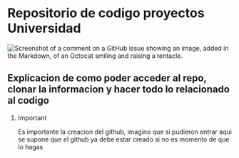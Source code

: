 # Repositorio de codigo proyectos Universidad

![Screenshot of a comment on a GitHub issue showing an image, added in the Markdown, of an Octocat smiling and raising a tentacle.](https://myoctocat.com/assets/images/base-octocat.svg)


## Explicacion de como poder acceder al repo, clonar la informacion y hacer todo lo relacionado al codigo
1. >[!important]
   >Es importante la creacion del github, imagino que si pudieron entrar aqui se supone que el github ya debe estar creado si no es momento de que lo hagas

